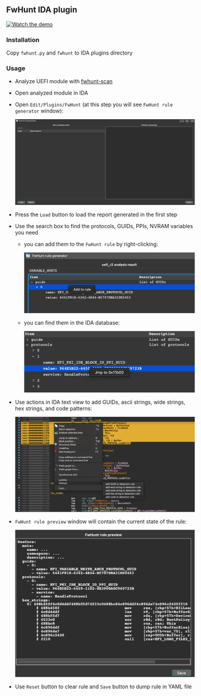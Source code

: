 ## FwHunt IDA plugin

[![Watch the demo](https://img.youtube.com/vi/V0-le7z_ojE/default.jpg)](https://youtu.be/V0-le7z_ojE)

### Installation

Copy `fwhunt.py` and `fwhunt` to IDA plugins directory

### Usage

* Analyze UEFI module with [fwhunt-scan](https://github.com/binarly-io/fwhunt-scan)
* Open analyzed module in IDA
* Open `Edit/Plugins/FwHunt` (at this step you will see `FwHunt rule generator` window):

    ![img1.png](rsrc/img1.png)

* Press the `Load` button to load the report generated in the first step
* Use the search box to find the protocols, GUIDs, PPIs, NVRAM variables you need
    - you can add them to the `FwHunt rule` by right-clicking:

        ![img2.png](rsrc/img2.png)

    - you can find them in the IDA database:

        ![img3.png](rsrc/img3.png)

* Use actions in IDA text view to add GUIDs, ascii strings, wide strings, hex strings, and code patterns:

    ![img4.png](rsrc/img4.png)

* `FwHunt rule preview` window will contain the current state of the rule:

    ![img5.png](rsrc/img5.png)

* Use `Reset` button to clear rule and `Save` button to dump rule in YAML file
